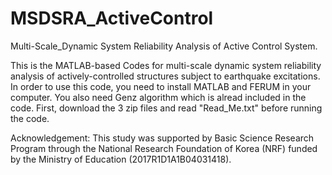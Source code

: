 # MSDSRA_ActiveControl
Multi-Scale_Dynamic System Reliability Analysis of Active Control System.

This is the MATLAB-based Codes for multi-scale dynamic system reliability analysis of actively-controlled structures subject to earthquake excitations.
In order to use this code, you need to install MATLAB and FERUM in your computer. You also need Genz algorithm which is alread included in the code.
First, download the 3 zip files and read "Read_Me.txt" before running the code.

Acknowledgement:
This study was supported by Basic Science Research Program through the National Research Foundation of Korea (NRF) funded by the Ministry of Education (2017R1D1A1B04031418).
